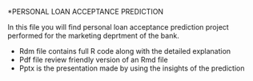 *PERSONAL LOAN ACCEPTANCE PREDICTION 

In this file you will find personal loan acceptance prediction project performed for the marketing deprtment of the bank. 

- Rdm file contains full R code along with the detailed explanation
- Pdf file review friendly version of an Rmd file
- Pptx is the presentation made by using the insights of the prediction  
